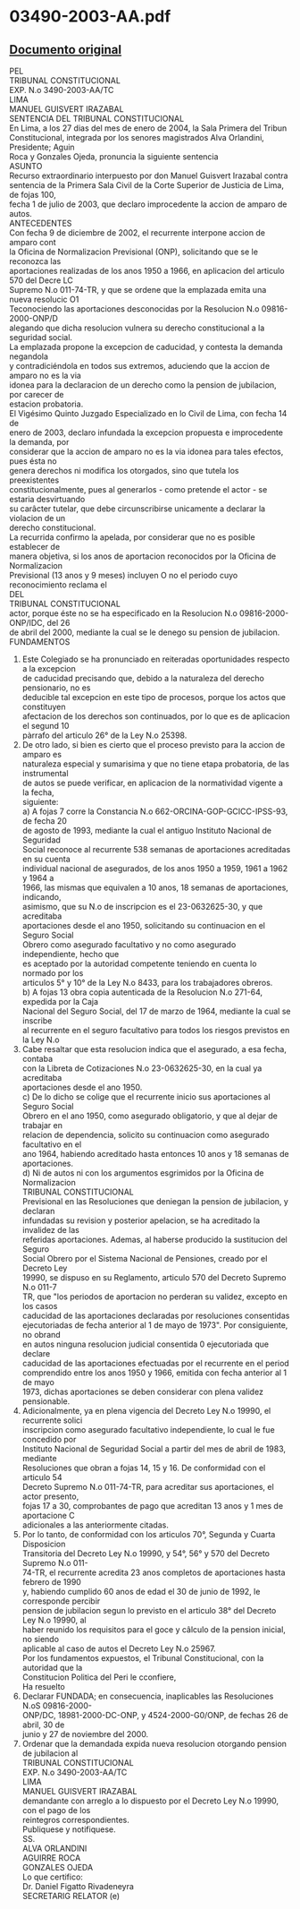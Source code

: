 
03490-2003-AA.pdf
=================
  
[Documento original](https://tc.gob.pe/jurisprudencia/2004/03490-2003-AA.pdf)  
---  
PEL  
TRIBUNAL CONSTITUCIONAL  
EXP. N.o 3490-2003-AA/TC  
LIMA  
MANUEL GUISVERT IRAZABAL  
SENTENCIA DEL TRIBUNAL CONSTITUCIONAL  
En Lima, a los 27 dias del mes de enero de 2004, la Sala Primera del Tribun  
Constitucional, integrada por los senores magistrados Alva Orlandini, Presidente; Aguin   
Roca y Gonzales Ojeda, pronuncia la siguiente sentencia  
ASUNTO  
Recurso extraordinario interpuesto por don Manuel Guisvert Irazabal contra  
sentencia de la Primera Sala Civil de la Corte Superior de Justicia de Lima, de fojas 100,  
fecha 1 de julio de 2003, que declaro improcedente la accion de amparo de autos.  
ANTECEDENTES  
Con fecha 9 de diciembre de 2002, el recurrente interpone accion de amparo cont  
la Oficina de Normalizacion Previsional (ONP), solicitando que se le reconozca las  
aportaciones realizadas de los anos 1950 a 1966, en aplicacion del articulo 570 del Decre LC  
Supremo N.o 011-74-TR, y que se ordene que la emplazada emita una nueva resolucic O1  
Teconociendo las aportaciones desconocidas por la Resolucion N.o 09816-2000-ONP/D  
alegando que dicha resolucion vulnera su derecho constitucional a la seguridad social.  
La emplazada propone la excepcion de caducidad, y contesta la demanda negandola  
y contradiciéndola en todos sus extremos, aduciendo que la accion de amparo no es la via  
idonea para la declaracion de un derecho como la pension de jubilacion, por carecer de  
estacion probatoria.  
El Vigésimo Quinto Juzgado Especializado en lo Civil de Lima, con fecha 14 de  
enero de 2003, declaro infundada la excepcion propuesta e improcedente la demanda, por  
considerar que la accion de amparo no es la via idonea para tales efectos, pues ésta no  
genera derechos ni modifica los otorgados, sino que tutela los preexistentes  
constitucionalmente, pues al generarlos - como pretende el actor - se estaria desvirtuando  
su carâcter tutelar, que debe circunscribirse unicamente a declarar la violacion de un  
derecho constitucional.  
La recurrida confirmo la apelada, por considerar que no es posible establecer de  
manera objetiva, si los anos de aportacion reconocidos por la Oficina de Normalizacion  
Previsional (13 anos y 9 meses) incluyen O no el periodo cuyo reconocimiento reclama el  
DEL  
TRIBUNAL CONSTITUCIONAL  
actor, porque éste no se ha especificado en la Resolucion N.o 09816-2000-ONP/IDC, del 26  
de abril del 2000, mediante la cual se le denego su pension de jubilacion.  
FUNDAMENTOS  
1. Este Colegiado se ha pronunciado en reiteradas oportunidades respecto a la excepcion  
de caducidad precisando que, debido a la naturaleza del derecho pensionario, no es  
deducible tal excepcion en este tipo de procesos, porque los actos que constituyen  
afectacion de los derechos son continuados, por lo que es de aplicacion el segund 10  
pàrrafo del articulo 26° de la Ley N.o 25398.  
2. De otro lado, si bien es cierto que el proceso previsto para la accion de amparo es  
naturaleza especial y sumarisima y que no tiene etapa probatoria, de las instrumental  
de autos se puede verificar, en aplicacion de la normatividad vigente a la fecha,  
siguiente:  
a) A fojas 7 corre la Constancia N.o 662-ORCINA-GOP-GCICC-IPSS-93, de fecha 20  
de agosto de 1993, mediante la cual el antiguo Instituto Nacional de Seguridad  
Social reconoce al recurrente 538 semanas de aportaciones acreditadas en su cuenta  
individual nacional de asegurados, de los anos 1950 a 1959, 1961 a 1962 y 1964 a  
1966, las mismas que equivalen a 10 anos, 18 semanas de aportaciones, indicando,  
asimismo, que su N.o de inscripcion es el 23-0632625-30, y que acreditaba  
aportaciones desde el ano 1950, solicitando su continuacion en el Seguro Social  
Obrero como asegurado facultativo y no como asegurado independiente, hecho que  
es aceptado por la autoridad competente teniendo en cuenta lo normado por los  
articulos 5° y 10° de la Ley N.o 8433, para los trabajadores obreros.  
b) A fojas 13 obra copia autenticada de la Resolucion N.o 271-64, expedida por la Caja  
Nacional del Seguro Social, del 17 de marzo de 1964, mediante la cual se inscribe  
al recurrente en el seguro facultativo para todos los riesgos previstos en la Ley N.o  
8433. Cabe resaltar que esta resolucion indica que el asegurado, a esa fecha, contaba  
con la Libreta de Cotizaciones N.o 23-0632625-30, en la cual ya acreditaba  
aportaciones desde el ano 1950.  
c) De lo dicho se colige que el recurrente inicio sus aportaciones al Seguro Social  
Obrero en el ano 1950, como asegurado obligatorio, y que al dejar de trabajar en  
relacion de dependencia, solicito su continuacion como asegurado facultativo en el  
ano 1964, habiendo acreditado hasta entonces 10 anos y 18 semanas de  
aportaciones.  
d) Ni de autos ni con los argumentos esgrimidos por la Oficina de Normalizacion  
TRIBUNAL CONSTITUCIONAL  
Previsional en las Resoluciones que deniegan la pension de jubilacion, y declaran  
infundadas su revision y posterior apelacion, se ha acreditado la invalidez de las  
referidas aportaciones. Ademas, al haberse producido la sustitucion del Seguro  
Social Obrero por el Sistema Nacional de Pensiones, creado por el Decreto Ley  
19990, se dispuso en su Reglamento, articulo 570 del Decreto Supremo N.o 011-7  
TR, que "los periodos de aportacion no perderan su validez, excepto en los casos  
caducidad de las aportaciones declaradas por resoluciones consentidas  
ejecutoriadas de fecha anterior al 1 de mayo de 1973". Por consiguiente, no obrand  
en autos ninguna resolucion judicial consentida 0 ejecutoriada que declare  
caducidad de las aportaciones efectuadas por el recurrente en el period  
comprendido entre los anos 1950 y 1966, emitida con fecha anterior al 1 de mayo  
1973, dichas aportaciones se deben considerar con plena validez pensionable.  
3. Adicionalmente, ya en plena vigencia del Decreto Ley N.o 19990, el recurrente solici  
inscripcion como asegurado facultativo independiente, lo cual le fue concedido por  
Instituto Nacional de Seguridad Social a partir del mes de abril de 1983, mediante  
Resoluciones que obran a fojas 14, 15 y 16. De conformidad con el articulo 54  
Decreto Supremo N.o 011-74-TR, para acreditar sus aportaciones, el actor presento,  
fojas 17 a 30, comprobantes de pago que acreditan 13 anos y 1 mes de aportacione C  
adicionales a las anteriormente citadas.  
4. Por lo tanto, de conformidad con los articulos 70°, Segunda y Cuarta Disposicion  
Transitoria del Decreto Ley N.o 19990, y 54°, 56° y 570 del Decreto Supremo N.o 011-  
74-TR, el recurrente acredita 23 anos completos de aportaciones hasta febrero de 1990  
y, habiendo cumplido 60 anos de edad el 30 de junio de 1992, le corresponde percibir  
pension de jubilacion segun lo previsto en el articulo 38° del Decreto Ley N.o 19990, al  
haber reunido los requisitos para el goce y câlculo de la pension inicial, no siendo  
aplicable al caso de autos el Decreto Ley N.o 25967.  
Por los fundamentos expuestos, el Tribunal Constitucional, con la autoridad que la  
Constitucion Politica del Peri le cconfiere,  
Ha resuelto  
1. Declarar FUNDADA; en consecuencia, inaplicables las Resoluciones N.oS 09816-2000-  
ONP/DC, 18981-2000-DC-ONP, y 4524-2000-G0/ONP, de fechas 26 de abril, 30 de  
junio y 27 de noviembre del 2000.  
2. Ordenar que la demandada expida nueva resolucion otorgando pension de jubilacion al  
TRIBUNAL CONSTITUCIONAL  
EXP. N.o 3490-2003-AA/TC  
LIMA  
MANUEL GUISVERT IRAZABAL  
demandante con arreglo a lo dispuesto por el Decreto Ley N.o 19990, con el pago de los  
reintegros correspondientes.  
Publiquese y notifiquese.  
SS.  
ALVA ORLANDINI  
AGUIRRE ROCA  
GONZALES OJEDA  
Lo que certifico:  
Dr. Daniel Figatto Rivadeneyra  
SECRETARIG RELATOR (e)